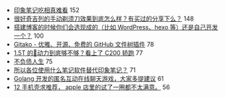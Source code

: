 - [印象笔记吃相真难看](https://www.v2ex.com/t/722235) 152
- [很好奇吉列的手动剃须刀效果到底怎么样？有买过的分享下么？](https://www.v2ex.com/t/722299) 148
- [搭建博客的时候你们会选现成的（比如 WordPress、hexo 等）还是自己开发一个？](https://www.v2ex.com/t/722242) 100
- [Gitako - 优雅、开源、免费的 GitHub 文件树插件](https://www.v2ex.com/t/722220) 78
- [1.5T 的🚗动力到底够不够？看上了 C200 轿跑](https://www.v2ex.com/t/722240) 77
- [不负债人生](https://www.v2ex.com/t/722214) 75
- [所以各位使用什么笔记软件替代印象笔记？](https://www.v2ex.com/t/722375) 71
- [Golang 开发的匿名互动在线聊天游戏，大家多提建议](https://www.v2ex.com/t/722301) 61
- [12 手机壳求推荐， apple 店里的试了一圈都不太满意。](https://www.v2ex.com/t/722339) 56